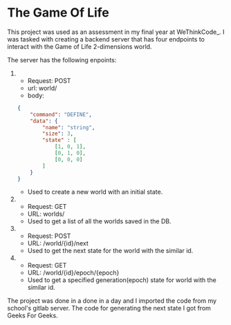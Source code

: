 # The Game Of Life

This project was used as an assessment in my final year at WeThinkCode_. I was tasked with creating a backend server that has four endpoints to interact with the Game of Life 2-dimensions world. 

The server has the following enpoints:
1. * Request: POST 
    * url: world/
    * body: 
    ```json
    {
        "command": "DEFINE",
        "data": {
            "name": "string",
            "size": 3,
            "state" : [
                [1, 0, 1],
                [0, 1, 0],
                [0, 0, 0]
            ]
        }
    }
    ```
    * Used to create a new world with an initial state.
2. * Request: GET
    * URL: worlds/
    * Used to get a list of all the worlds saved in the DB.
    
3. * Request: POST
    * URL: /world/{id}/next
    * Used to get the next state for the world with the similar id.

4. * Request: GET
    * URL: /world/{id}/epoch/{epoch}
    * Used to get a specified generation(epoch) state for world with the similar id. 

The project was done in a done in a day and I imported the code from my school's gitlab server. The code for generating the next state I got from Geeks For Geeks.